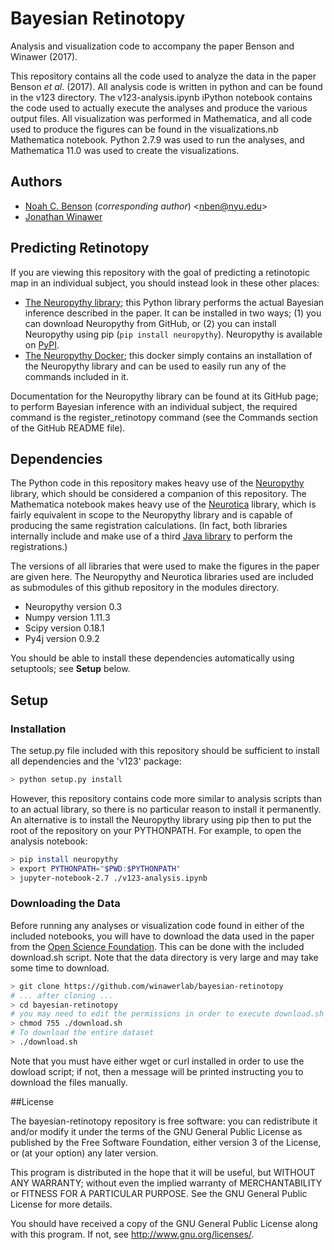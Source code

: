 # Bayesian Retinotopy
Analysis and visualization code to accompany the paper Benson and Winawer (2017).

This repository contains all the code used to analyze the data in the paper
Benson *et al*. (2017). All analysis code is written in python and can be
found in the v123 directory. The v123-analysis.ipynb iPython notebook contains
the code used to actually execute the analyses and produce the various output
files. All visualization was performed in Mathematica, and all code used to
produce the figures can be found in the visualizations.nb Mathematica
notebook. Python 2.7.9 was used to run the analyses, and Mathematica 11.0 was
used to create the visualizations.


## Authors

 * [Noah C. Benson](https://github.com/noahbenson) (*corresponding author*)
   &lt;<nben@nyu.edu>&gt;
 * [Jonathan Winawer](https://github.com/JWinawer)


## Predicting Retinotopy

If you are viewing this repository with the goal of predicting a retinotopic map
in an individual subject, you should instead look in these other places:
 * [The Neuropythy library](https://github.com/noahbenson/neuropythy); this
   Python library performs the actual Bayesian inference described in the paper.
   It can be installed in two ways; (1) you can download Neuropythy from
   GitHub, or (2) you can install Neuropythy using pip
   (`pip install neuropythy`). Neuropythy is available on
   [PyPI](https://pypi.python.org/pypi/neuropythy).
 * [The Neuropythy Docker](https://hub.docker.com/r/nben/neuropythy); this
   docker simply contains an installation of the Neuropythy library and can
   be used to easily run any of the commands included in it.

Documentation for the Neuropythy library can be found at its GitHub page; to
perform Bayesian inference with an individual subject, the required command is
the register_retinotopy command (see the Commands section of the GitHub
README file).

## Dependencies

The Python code in this repository makes heavy use of the
[Neuropythy](https://github.com/noahbenson/neuropythy) library, which should be
considered a companion of this repository.  The Mathematica notebook makes heavy
use of the [Neurotica](https://github.com/noahbenson/Neurotica) library, which
is fairly equivalent in scope to the Neuropythy library and is capable of
producing the same registration calculations. (In fact, both libraries
internally include and make use of a third [Java
library](https://github.com/noahbenson/nben) to perform the registrations.)

The versions of all libraries that were used to make the figures in the paper
are given here. The Neuropythy and Neurotica libraries used are included as
submodules of this github repository in the modules directory.
 * Neuropythy version 0.3
 * Numpy version 1.11.3
 * Scipy version 0.18.1
 * Py4j version 0.9.2

You should be able to install these dependencies automatically using setuptools;
see **Setup** below.


## Setup

### Installation

The setup.py file included with this repository should be sufficient to install
all dependencies and the 'v123' package:

```bash
> python setup.py install
```

However, this repository contains code more similar to analysis scripts than to
an actual library, so there is no particular reason to install it
permanently. An alternative is to install the Neuropythy library using pip then
to put the root of the repository on your PYTHONPATH. For example, to open the
analysis notebook:

```bash
> pip install neuropythy
> export PYTHONPATH="$PWD:$PYTHONPATH"
> jupyter-notebook-2.7 ./v123-analysis.ipynb
```

### Downloading the Data

Before running any analyses or visualization code found in either of the
included notebooks, you will have to download the data used in the paper from
the [Open Science Foundation](https://osf.io/). This can be done with the
included download.sh script. Note that the data directory is very large and
may take some time to download.

```bash
> git clone https://github.com/winawerlab/bayesian-retinotopy
# ... after cloning ...
> cd bayesian-retinotopy
# you may need to edit the permissions in order to execute download.sh
> chmod 755 ./download.sh
# To download the entire dataset
> ./download.sh
```

Note that you must have either wget or curl installed in order to use the
dowload script; if not, then a message will be printed instructing you to
download the files manually.


##License

The bayesian-retinotopy repository is free software: you can redistribute
it and/or modify it under the terms of the GNU General Public License as
published by the Free Software Foundation, either version 3 of the License, or
(at your option) any later version.

This program is distributed in the hope that it will be useful, but WITHOUT ANY
WARRANTY; without even the implied warranty of MERCHANTABILITY or FITNESS FOR A
PARTICULAR PURPOSE.  See the GNU General Public License for more details.

You should have received a copy of the GNU General Public License along with
this program.  If not, see <http://www.gnu.org/licenses/>.
